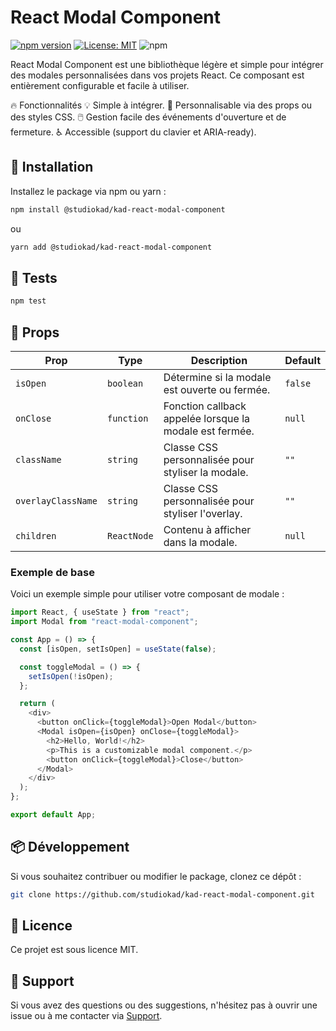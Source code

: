 # React Modal Component

[![npm version](https://badge.fury.io/js/react-modal-component.svg)](https://www.npmjs.com/package/kad-react-modal-component)
[![License: MIT](https://img.shields.io/badge/License-MIT-yellow.svg)](https://opensource.org/licenses/MIT)
![npm](https://img.shields.io/npm/v/@studiokad/kad-react-modal-component)

React Modal Component est une bibliothèque légère et simple pour intégrer des modales personnalisées dans vos projets React. Ce composant est entièrement configurable et facile à utiliser.

🔥 Fonctionnalités
💡 Simple à intégrer.
🎨 Personnalisable via des props ou des styles CSS.
🖱️ Gestion facile des événements d'ouverture et de fermeture.
♿ Accessible (support du clavier et ARIA-ready).

## 🚀 Installation

Installez le package via npm ou yarn :

```bash
npm install @studiokad/kad-react-modal-component
```

ou

```bash
yarn add @studiokad/kad-react-modal-component
```

## 🧪 Tests

```bash
npm test
```

## 🎨 Props

| Prop               | Type        | Description                                             | Default |
| ------------------ | ----------- | ------------------------------------------------------- | ------- |
| `isOpen`           | `boolean`   | Détermine si la modale est ouverte ou fermée.           | `false` |
| `onClose`          | `function`  | Fonction callback appelée lorsque la modale est fermée. | `null`  |
| `className`        | `string`    | Classe CSS personnalisée pour styliser la modale.       | `""`    |
| `overlayClassName` | `string`    | Classe CSS personnalisée pour styliser l'overlay.       | `""`    |
| `children`         | `ReactNode` | Contenu à afficher dans la modale.                      | `null`  |

### Exemple de base

Voici un exemple simple pour utiliser votre composant de modale :

```javascript
import React, { useState } from "react";
import Modal from "react-modal-component";

const App = () => {
  const [isOpen, setIsOpen] = useState(false);

  const toggleModal = () => {
    setIsOpen(!isOpen);
  };

  return (
    <div>
      <button onClick={toggleModal}>Open Modal</button>
      <Modal isOpen={isOpen} onClose={toggleModal}>
        <h2>Hello, World!</h2>
        <p>This is a customizable modal component.</p>
        <button onClick={toggleModal}>Close</button>
      </Modal>
    </div>
  );
};

export default App;
```

## 📦 Développement

Si vous souhaitez contribuer ou modifier le package, clonez ce dépôt :

```bash
git clone https://github.com/studiokad/kad-react-modal-component.git
```

## 📄 Licence

Ce projet est sous licence MIT.

## 📧 Support

Si vous avez des questions ou des suggestions, n'hésitez pas à ouvrir une issue ou à me contacter via [Support](#GitHub).
